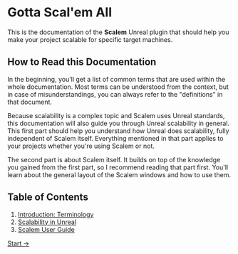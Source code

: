 # Gotta Scal'em All

This is the documentation of the **Scalem** Unreal plugin that should help you make your project scalable for specific target machines.

## How to Read this Documentation

In the beginning, you'll get a list of common terms that are used within the whole documentation.
Most terms can be understood from the context, but in case of misunderstandings, you can always refer to the "definitions" in that document. 

Because scalability is a complex topic and Scalem uses Unreal standards, this documentation will also guide you through Unreal scalability in general.
This first part should help you understand how Unreal does scalability, fully independent of Scalem itself.
Everything mentioned in that part applies to your projects whether you're using Scalem or not.

The second part is about Scalem itself.
It builds on top of the knowledge you gained from the first part, so I recommend reading that part first.
You'll learn about the general layout of the Scalem windows and how to use them.

## Table of Contents

1. [Introduction: Terminology](Intro-Terminology.md)
2. [Scalability in Unreal](Scalability-in-Unreal.md)
3. [Scalem User Guide](Scalem-User-Guide.md)

[Start &rarr;](Intro-Terminology.md)